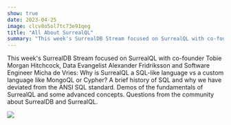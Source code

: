```yaml
---
show: true
date: 2023-04-25
image: clcv8o5ol7tc73e91qeg
title: "All About SurrealQL"
summary: "This week's SurrealDB Stream focused on SurrealQL with co-founder Tobie Morgan Hitchcock, Data Evangelist Alexander Fridriksson and Software Engineer Micha de Vries: Why is SurrealQL a SQL-like language vs a custom language like MongoQL or Cypher?"
---
```


This week's SurrealDB Stream focused on SurrealQL with co-founder Tobie Morgan Hitchcock, Data Evangelist Alexander Fridriksson and Software Engineer Micha de Vries: Why is SurrealQL a SQL-like language vs a custom language like MongoQL or Cypher? A brief history of SQL and why we have deviated from the ANSI SQL standard. Demos of the fundamentals of SurrealQL and some advanced concepts. Questions from the community about SurrealDB and SurrealQL.

![](https://www.youtube.com/embed/mF-CpMEB6gg)
